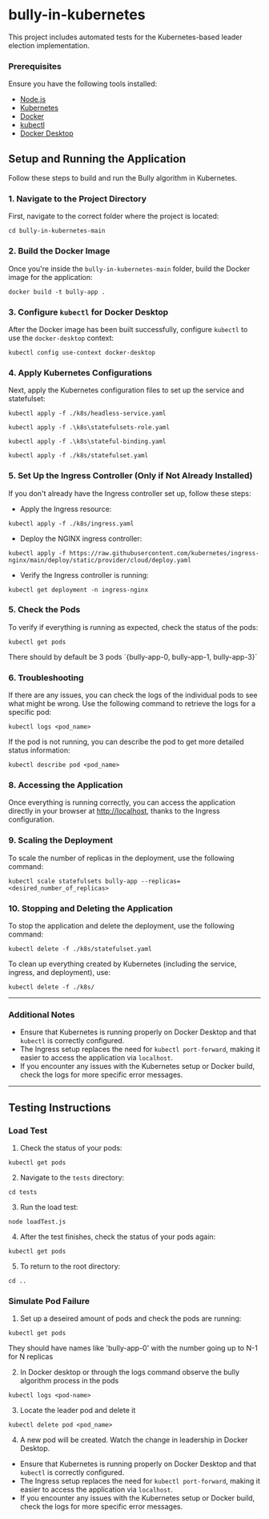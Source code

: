 # bully-in-kubernetes
This project includes automated tests for the Kubernetes-based leader election implementation.

### Prerequisites

Ensure you have the following tools installed:
- [Node.js](https://nodejs.org/)
- [Kubernetes](https://kubernetes.io/docs/setup/)
- [Docker](https://www.docker.com/get-started)
- [kubectl](https://kubernetes.io/docs/reference/kubectl/overview/)
- [Docker Desktop](https://www.docker.com/products/docker-desktop)

## Setup and Running the Application

Follow these steps to build and run the Bully algorithm in Kubernetes.

### 1. Navigate to the Project Directory
First, navigate to the correct folder where the project is located:
```
cd bully-in-kubernetes-main
```
### 2. Build the Docker Image
Once you're inside the `bully-in-kubernetes-main` folder, build the Docker image for the application:
```
docker build -t bully-app .
```
### 3. Configure `kubectl` for Docker Desktop
After the Docker image has been built successfully, configure `kubectl` to use the `docker-desktop` context:
```
kubectl config use-context docker-desktop
```
### 4. Apply Kubernetes Configurations
Next, apply the Kubernetes configuration files to set up the service and statefulset:
```
kubectl apply -f ./k8s/headless-service.yaml
```
```
kubectl apply -f .\k8s\statefulsets-role.yaml
```
```
kubectl apply -f .\k8s\stateful-binding.yaml
```
```
kubectl apply -f ./k8s/statefulset.yaml
```

### 5. Set Up the Ingress Controller (Only if Not Already Installed)
If you don't already have the Ingress controller set up, follow these steps:

- Apply the Ingress resource:

```
kubectl apply -f ./k8s/ingress.yaml

```

- Deploy the NGINX ingress controller:
```
kubectl apply -f https://raw.githubusercontent.com/kubernetes/ingress-nginx/main/deploy/static/provider/cloud/deploy.yaml
```

- Verify the Ingress controller is running:
```
kubectl get deployment -n ingress-nginx
```

### 5. Check the Pods
To verify if everything is running as expected, check the status of the pods:
```
kubectl get pods
```
There should by default be 3 pods ´{bully-app-0, bully-app-1, bully-app-3}´ 

### 6. Troubleshooting
If there are any issues, you can check the logs of the individual pods to see what might be wrong. Use the following command to retrieve the logs for a specific pod:
```
kubectl logs <pod_name>
```
If the pod is not running, you can describe the pod to get more detailed status information:
```
kubectl describe pod <pod_name>
```

### 8. Accessing the Application
Once everything is running correctly, you can access the application directly in your browser at [http://localhost](http://localhost), thanks to the Ingress configuration.

### 9. Scaling the Deployment
To scale the number of replicas in the deployment, use the following command:

```
kubectl scale statefulsets bully-app --replicas=<desired_number_of_replicas>
```
### 10. Stopping and Deleting the Application
To stop the application and delete the deployment, use the following command:
```
kubectl delete -f ./k8s/statefulset.yaml
```
To clean up everything created by Kubernetes (including the service, ingress, and deployment), use:

```
kubectl delete -f ./k8s/
```

---

### Additional Notes
- Ensure that Kubernetes is running properly on Docker Desktop and that `kubectl` is correctly configured.
- The Ingress setup replaces the need for `kubectl port-forward`, making it easier to access the application via `localhost`.
- If you encounter any issues with the Kubernetes setup or Docker build, check the logs for more specific error messages.

---

## Testing Instructions

### Load Test

1. Check the status of your pods:
```
kubectl get pods
```
2. Navigate to the `tests` directory:
```
cd tests
```
3. Run the load test:
```
node loadTest.js
```
4. After the test finishes, check the status of your pods again:
```
kubectl get pods
```
5. To return to the root directory:
```
cd ..
```
### Simulate Pod Failure
1. Set up a deseired amount of pods and check the pods are running:
```
kubectl get pods
```
They should have names like 'bully-app-0' with the number going up to N-1 for N replicas


2. In Docker desktop or through the logs command observe the bully algorithm process in the pods
```
kubectl logs <pod-name>
```
3. Locate the leader pod and delete it
```
kubectl delete pod <pod_name>
```
4. A new pod will be created. Watch the change in leadership in Docker Desktop.



- Ensure that Kubernetes is running properly on Docker Desktop and that `kubectl` is correctly configured.
- The Ingress setup replaces the need for `kubectl port-forward`, making it easier to access the application via `localhost`.
- If you encounter any issues with the Kubernetes setup or Docker build, check the logs for more specific error messages.



